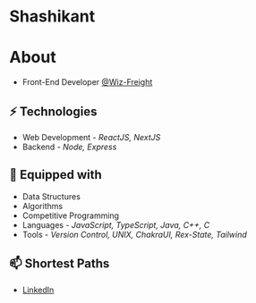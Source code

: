 # Shashikant 

# About
- Front-End Developer [@Wiz-Freight](https://wizfreight.com/)

## ⚡ Technologies
- Web Development - *ReactJS, NextJS*
- Backend - *Node, Express*

## :toolbox: Equipped with
- Data Structures
- Algorithms
- Competitive Programming
- Languages - *JavaScript, TypeScript, Java, C++, C*
- Tools - *Version Control, UNIX, ChakraUI, Rex-State, Tailwind*


## 📫 Shortest Paths
- [LinkedIn](https://www.linkedin.com/in/shashi-thekant/)
